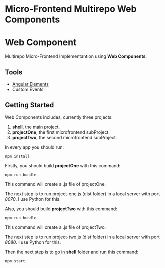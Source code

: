 # Micro-Frontend Multirepo Web Components

# Web Component

Multirepo Micro-Frontend Implementantion using **Web Components**.

## Tools

-   [Angular Elements](https://www.npmjs.com/package/@angular/elements)
-   Custom Events

## Getting Started

Web Components includes, currently three projects:

1. **shell**, the main project.
2. **projectOne**, the first microfrontend subProject.
3. **projectTwo**, the second microfrontend subProject.

In every app you should run:

`npm install`

Firstly, you should build **projectOne** with this command:

`npm run bundle`

This command will create a .js file of projectOne.

The next step is to run project-one.js (dist folder) in a local server with port _8070_. I use Python for this.

Also, you should build **projectTwo** with this command:

`npm run bundle`

This command will create a .js file of projectTwo.

The next step is to run project-two.js (dist folder) in a local server with port _8080_. I use Python for this.

Then the next step is to go in **shell** folder and run this command:

`npm start`
